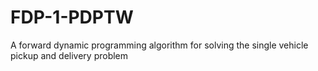 # FDP-1-PDPTW
A forward dynamic programming algorithm for solving the single vehicle pickup and delivery problem
